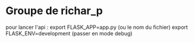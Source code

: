 # Groupe de richar_p

pour lancer l'api :
export FLASK_APP=app.py (ou le nom du fichier)
export FLASK_ENV=development (passer en mode debug)